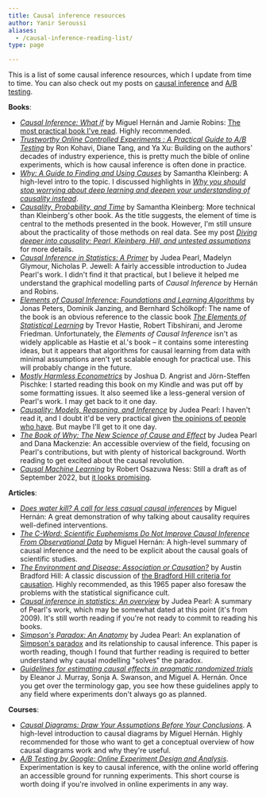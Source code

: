 ```yaml
---
title: Causal inference resources
author: Yanir Seroussi
aliases:
  - /causal-inference-reading-list/
type: page

---
```

This is a list of some causal inference resources, which I update from time to time. You can also check out my posts on [causal inference](/tags/causal-inference/) and [A/B testing](/tags/a/b-testing/).

**Books**:

  * [_Causal Inference: What if_](https://www.hsph.harvard.edu/miguel-hernan/causal-inference-book/) by Miguel Hernán and Jamie Robins: [The most practical book I've read](https://yanirseroussi.com/2018/12/24/the-most-practical-causal-inference-book-ive-read-is-still-a-draft/). Highly recommended.
  * [_Trustworthy Online Controlled Experiments : A Practical Guide to A/B Testing_](https://experimentguide.com/) by Ron Kohavi, Diane Tang, and Ya Xu: Building on the authors' decades of industry experience, this is pretty much the bible of online experiments, which is how causal inference is often done in practice.
  * [_Why: A Guide to Finding and Using Causes_][3] by Samantha Kleinberg: A high-level intro to the topic. I discussed highlights in [_Why you should stop worrying about deep learning and deepen your understanding of causality instead_][4].
  * [_Causality, Probability, and Time_][5] by Samantha Kleinberg: More technical than Kleinberg's other book. As the title suggests, the element of time is central to the methods presented in the book. However, I'm still unsure about the practicality of those methods on real data. See my post [_Diving deeper into causality: Pearl, Kleinberg, Hill, and untested assumptions_][6] for more details.
  * [_Causal Inference in Statistics: A Primer_][7] by Judea Pearl, Madelyn Glymour, Nicholas P. Jewell: A fairly accessible introduction to Judea Pearl's work. I didn't find it that practical, but I believe it helped me understand the graphical modelling parts of _Causal Inference_ by Hernán and Robins.
  * [_Elements of Causal Inference: Foundations and Learning Algorithms_][8] by Jonas Peters, Dominik Janzing, and Bernhard Schölkopf: The name of the book is an obvious reference to the classic book [_The Elements of Statistical Learning_][9] by Trevor Hastie, Robert Tibshirani, and Jerome Friedman. Unfortunately, the _Elements of Causal Inference_ isn't as widely applicable as Hastie et al.'s book &ndash; it contains some interesting ideas, but it appears that algorithms for causal learning from data with minimal assumptions aren't yet scalable enough for practical use. This will probably change in the future.
  * [_Mostly Harmless Econometrics_][10] by Joshua D. Angrist and Jörn-Steffen Pischke: I started reading this book on my Kindle and was put off by some formatting issues. It also seemed like a less-general version of Pearl's work. I may get back to it one day.
  * [_Causality: Models, Reasoning, and Inference_][11] by Judea Pearl: I haven't read it, and I doubt it'd be very practical given [the opinions of people who have][12]. But maybe I'll get to it one day.
  * [_The Book of Why: The New Science of Cause and Effect_][13] by Judea Pearl and Dana Mackenzie: An accessible overview of the field, focusing on Pearl's contributions, but with plenty of historical background. Worth reading to get excited about the causal revolution.
  * [_Causal Machine Learning_](https://www.manning.com/books/causal-machine-learning) by Robert Osazuwa Ness: Still a draft as of September 2022, but [it looks promising](https://yanirseroussi.com/2022/09/12/causal-machine-learning-book-draft-review/).

**Articles**:

  * [_Does water kill? A call for less casual causal inferences_][14] by Miguel Hernán: A great demonstration of why talking about causality requires well-defined interventions.
  * [_The C-Word: Scientific Euphemisms Do Not Improve Causal Inference From Observational Data_][15] by Miguel Hernán: A high-level summary of causal inference and the need to be explicit about the causal goals of scientific studies.
  * [_The Environment and Disease: Association or Causation?_][16] by Austin Bradford Hill: A classic discussion of [the Bradford Hill criteria for causation][17]. Highly recommended, as this 1965 paper also foresaw the problems with the statistical significance cult.
  * [_Causal inference in statistics: An overview_][18] by Judea Pearl: A summary of Pearl's work, which may be somewhat dated at this point (it's from 2009). It's still worth reading if you're not ready to commit to reading his books.
  * [_Simpson's Paradox: An Anatomy_][19] by Judea Pearl: An explanation of [Simpson's paradox][20] and its relationship to causal inference. This paper is worth reading, though I found that further reading is required to better understand why causal modelling "solves" the paradox.
  * [_Guidelines for estimating causal effects in pragmatic randomized trials_](https://arxiv.org/abs/1911.06030) by Eleanor J. Murray, Sonja A. Swanson, and Miguel A. Hernán. Once you get over the terminology gap, you see how these guidelines apply to any field where experiments don't always go as planned.

**Courses**:

  * [_Causal Diagrams: Draw Your Assumptions Before Your Conclusions_](https://www.edx.org/course/causal-diagrams-draw-your-assumptions-before-your). A high-level introduction to causal diagrams by Miguel Hernán. Highly recommended for those who want to get a conceptual overview of how causal diagrams work and why they're useful.
  * [_A/B Testing by Google: Online Experiment Design and Analysis_](https://www.udacity.com/course/ab-testing--ud257). Experimentation is key to causal inference, with the online world offering an accessible ground for running experiments. This short course is worth doing if you're involved in online experiments in any way.

 [3]: http://www.skleinberg.org/why/
 [4]: https://yanirseroussi.com/2016/02/14/why-you-should-stop-worrying-about-deep-learning-and-deepen-your-understanding-of-causality-instead/
 [5]: http://www.skleinberg.org/causality_book/index.html
 [6]: https://yanirseroussi.com/2016/05/15/diving-deeper-into-causality-pearl-kleinberg-hill-and-untested-assumptions/
 [7]: http://bayes.cs.ucla.edu/PRIMER/
 [8]: https://mitpress.mit.edu/books/elements-causal-inference
 [9]: https://web.stanford.edu/~hastie/ElemStatLearn/
 [10]: http://www.mostlyharmlesseconometrics.com/
 [11]: http://bayes.cs.ucla.edu/BOOK-2K/index.html
 [12]: https://www.reddit.com/r/statistics/comments/8lu1sr/causal_inference_book_recommendations/
 [13]: http://bayes.cs.ucla.edu/WHY/
 [14]: https://www.ncbi.nlm.nih.gov/pmc/articles/PMC5207342/
 [15]: https://ajph.aphapublications.org/doi/10.2105/AJPH.2018.304337
 [16]: https://www.edwardtufte.com/tufte/hill
 [17]: https://en.wikipedia.org/wiki/Bradford_Hill_criteria
 [18]: http://ftp.cs.ucla.edu/pub/stat_ser/r350.pdf
 [19]: http://bayes.cs.ucla.edu/R264.pdf
 [20]: https://en.wikipedia.org/wiki/Simpson%27s_paradox
